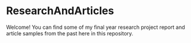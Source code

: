 # ResearchAndArticles
Welcome!
You can find some of my final year research project report and article samples from the past here in this repository.
